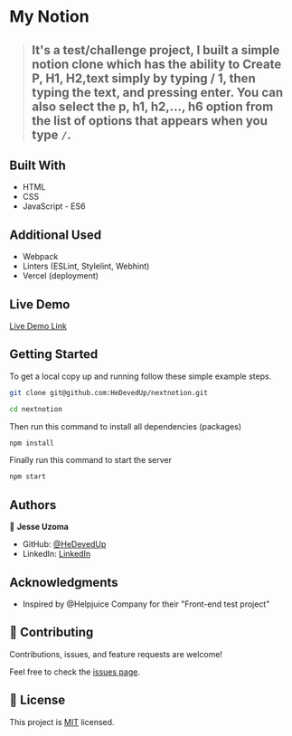 # My Notion

> ## It's a test/challenge project, I built a simple  notion clone  which has the ability to Create P, H1, H2,text simply by typing / 1, then typing the text, and pressing enter. You can also select the p, h1, h2,..., h6 option from the list of options that appears when you type `/`.


<!-- https://user-images.githubusercontent.com/45231276/205477909-d30b21ac-6404-4c06-a40c-c5cb1c4856d2.mp4 -->


## Built With

- HTML 
- CSS 
- JavaScript - ES6

## Additional Used

- Webpack 
- Linters (ESLint, Stylelint, Webhint)
- Vercel (deployment)

## Live Demo

[Live Demo Link](https://nextnotion-three.vercel.app/)


## Getting Started

To get a local copy up and running follow these simple example steps.

```bash
git clone git@github.com:HeDevedUp/nextnotion.git
```

```bash
cd nextnotion
```

Then run this command to install all dependencies (packages)

```bash
npm install
```

Finally run this command to start the server

```bash
npm start
```

## Authors

👤 **Jesse Uzoma**

- GitHub: [@HeDevedUp](https://github.com/HeDevedUp/nextnotion)
- LinkedIn: [LinkedIn](https://linkedin.com/in/jesseuzoma)

## Acknowledgments

- Inspired by @Helpjuice Company for their "Front-end test project"

## 🤝 Contributing

Contributions, issues, and feature requests are welcome!

Feel free to check the [issues page](../../issues/).

## 📝 License

This project is [MIT](./MIT.md) licensed.
